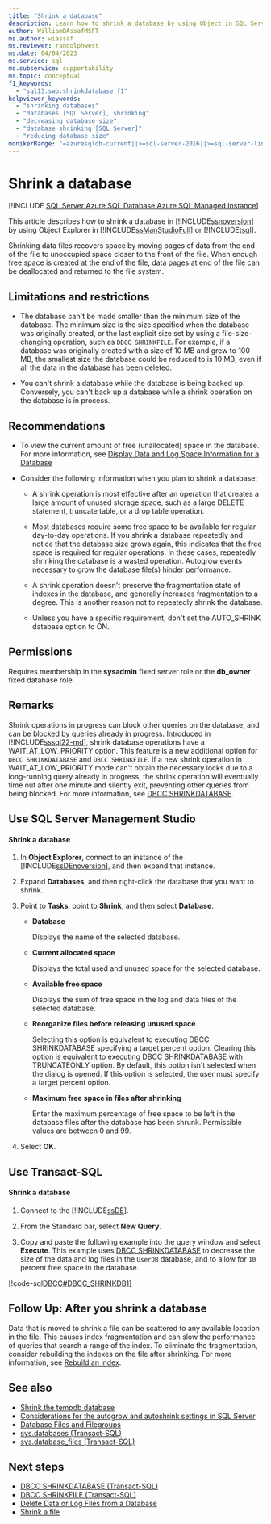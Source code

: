 ```yaml
---
title: "Shrink a database"
description: Learn how to shrink a database by using Object in SQL Server by using SQL Server Management Studio or Transact-SQL.
author: WilliamDAssafMSFT
ms.author: wiassaf
ms.reviewer: randolphwest
ms.date: 04/04/2023
ms.service: sql
ms.subservice: supportability
ms.topic: conceptual
f1_keywords:
  - "sql13.swb.shrinkdatabase.f1"
helpviewer_keywords:
  - "shrinking databases"
  - "databases [SQL Server], shrinking"
  - "decreasing database size"
  - "database shrinking [SQL Server]"
  - "reducing database size"
monikerRange: "=azuresqldb-current||>=sql-server-2016||>=sql-server-linux-2017||=azuresqldb-mi-current"
---
```

# Shrink a database

[!INCLUDE [SQL Server Azure SQL Database Azure SQL Managed Instance](../../includes/applies-to-version/sql-asdb-asdbmi.md)]

This article describes how to shrink a database in [!INCLUDE[ssnoversion](../../includes/ssnoversion-md.md)] by using Object Explorer in [!INCLUDE[ssManStudioFull](../../includes/ssmanstudiofull-md.md)] or [!INCLUDE[tsql](../../includes/tsql-md.md)].

Shrinking data files recovers space by moving pages of data from the end of the file to unoccupied space closer to the front of the file. When enough free space is created at the end of the file, data pages at end of the file can be deallocated and returned to the file system.

## <a id="Restrictions"></a> Limitations and restrictions

- The database can't be made smaller than the minimum size of the database. The minimum size is the size specified when the database was originally created, or the last explicit size set by using a file-size-changing operation, such as `DBCC SHRINKFILE`. For example, if a database was originally created with a size of 10 MB and grew to 100 MB, the smallest size the database could be reduced to is 10 MB, even if all the data in the database has been deleted.

- You can't shrink a database while the database is being backed up. Conversely, you can't back up a database while a shrink operation on the database is in process.

## <a id="Recommendations"></a> Recommendations

- To view the current amount of free (unallocated) space in the database. For more information, see [Display Data and Log Space Information for a Database](display-data-and-log-space-information-for-a-database.md)

- Consider the following information when you plan to shrink a database:

  - A shrink operation is most effective after an operation that creates a large amount of unused storage space, such as a large DELETE statement, truncate table, or a drop table operation.

  - Most databases require some free space to be available for regular day-to-day operations. If you shrink a database repeatedly and notice that the database size grows again, this indicates that the free space is required for regular operations. In these cases, repeatedly shrinking the database is a wasted operation. Autogrow events necessary to grow the database file(s) hinder performance.

  - A shrink operation doesn't preserve the fragmentation state of indexes in the database, and generally increases fragmentation to a degree. This is another reason not to repeatedly shrink the database.

  - Unless you have a specific requirement, don't set the AUTO_SHRINK database option to ON.

## <a id="Security"></a> <a name="Permissions"></a> Permissions

Requires membership in the **sysadmin** fixed server role or the **db_owner** fixed database role.

## Remarks

Shrink operations in progress can block other queries on the database, and can be blocked by queries already in progress. Introduced in [!INCLUDE[sssql22-md](../../includes/sssql22-md.md)], shrink database operations have a WAIT_AT_LOW_PRIORITY option. This feature is a new additional option for `DBCC SHRINKDATABASE` and `DBCC SHRINKFILE`. If a new shrink operation in WAIT_AT_LOW_PRIORITY mode can't obtain the necessary locks due to a long-running query already in progress, the shrink operation will eventually time out after one minute and silently exit, preventing other queries from being blocked. For more information, see [DBCC SHRINKDATABASE](../../t-sql/database-console-commands/dbcc-shrinkdatabase-transact-sql.md).

## <a id="SSMSProcedure"></a> Use SQL Server Management Studio

#### Shrink a database

1. In **Object Explorer**, connect to an instance of the [!INCLUDE[ssDEnoversion](../../includes/ssdenoversion-md.md)], and then expand that instance.

1. Expand **Databases**, and then right-click the database that you want to shrink.

1. Point to **Tasks**, point to **Shrink**, and then select **Database**.

   - **Database**

     Displays the name of the selected database.

   - **Current allocated space**

     Displays the total used and unused space for the selected database.

   - **Available free space**

     Displays the sum of free space in the log and data files of the selected database.

   - **Reorganize files before releasing unused space**

     Selecting this option is equivalent to executing DBCC SHRINKDATABASE specifying a target percent option. Clearing this option is equivalent to executing DBCC SHRINKDATABASE with TRUNCATEONLY option. By default, this option isn't selected when the dialog is opened. If this option is selected, the user must specify a target percent option.

   - **Maximum free space in files after shrinking**

     Enter the maximum percentage of free space to be left in the database files after the database has been shrunk. Permissible values are between 0 and 99.

1. Select **OK**.

## <a id="TsqlProcedure"></a> Use Transact-SQL

#### Shrink a database

1. Connect to the [!INCLUDE[ssDE](../../includes/ssde-md.md)].

1. From the Standard bar, select **New Query**.

1. Copy and paste the following example into the query window and select **Execute**. This example uses [DBCC SHRINKDATABASE](../../t-sql/database-console-commands/dbcc-shrinkdatabase-transact-sql.md) to decrease the size of the data and log files in the `UserDB` database, and to allow for `10` percent free space in the database.

[!code-sql[DBCC#DBCC_SHRINKDB1](codesnippet/tsql/shrink-a-database_1.sql)]

## <a id="FollowUp"></a> Follow Up: After you shrink a database

 Data that is moved to shrink a file can be scattered to any available location in the file. This causes index fragmentation and can slow the performance of queries that search a range of the index. To eliminate the fragmentation, consider rebuilding the indexes on the file after shrinking. For more information, see [Rebuild an index](../../relational-databases/indexes/reorganize-and-rebuild-indexes.md#rebuild-an-index).

## See also

- [Shrink the tempdb database](shrink-tempdb-database.md)
- [Considerations for the autogrow and autoshrink settings in SQL Server](/troubleshoot/sql/admin/considerations-autogrow-autoshrink)
- [Database Files and Filegroups](database-files-and-filegroups.md)
- [sys.databases (Transact-SQL)](../../relational-databases/system-catalog-views/sys-databases-transact-sql.md)
- [sys.database_files (Transact-SQL)](../../relational-databases/system-catalog-views/sys-database-files-transact-sql.md)

## Next steps

- [DBCC SHRINKDATABASE (Transact-SQL)](../../t-sql/database-console-commands/dbcc-shrinkdatabase-transact-sql.md)
- [DBCC SHRINKFILE (Transact-SQL)](../../t-sql/database-console-commands/dbcc-shrinkfile-transact-sql.md)
- [Delete Data or Log Files from a Database](delete-data-or-log-files-from-a-database.md)
- [Shrink a file](shrink-a-file.md)
